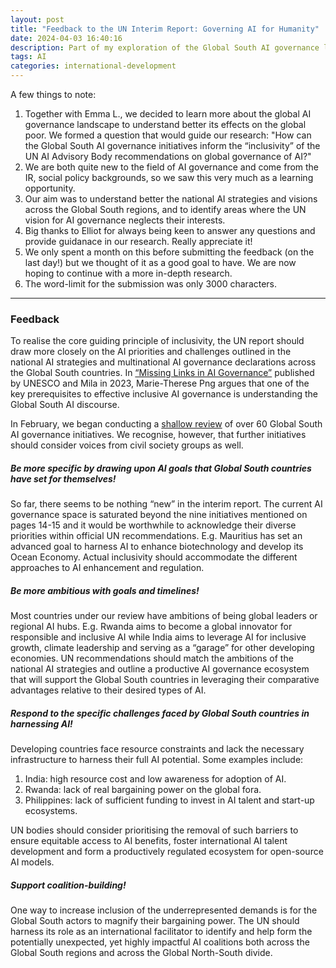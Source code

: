 ```yaml
---
layout: post
title: "Feedback to the UN Interim Report: Governing AI for Humanity"
date: 2024-04-03 16:40:16
description: Part of my exploration of the Global South AI governance landscape.
tags: AI
categories: international-development
---
```


A few things to note:

1. Together with Emma L., we decided to learn more about the global AI governance landscape to understand better its effects on the global poor. We formed a question that would guide our research: "How can the Global South AI governance initiatives inform the “inclusivity” of the UN AI Advisory Body recommendations on global governance of AI?"
2. We are both quite new to the field of AI governance and come from the IR, social policy backgrounds, so we saw this very much as a learning opportunity.
3. Our aim was to understand better the national AI strategies and visions across the Global South regions, and to identify areas where the UN vision for AI governance neglects their interests.
4. Big thanks to Elliot for always being keen to answer any questions and provide guidanace in our research. Really appreciate it!
5. We only spent a month on this before submitting the feedback (on the last day!) but we thought of it as a good goal to have. We are now hoping to continue with a more in-depth research.
6. The word-limit for the submission was only 3000 characters.

<hr>

### Feedback

To realise the core guiding principle of inclusivity, the UN report should draw more closely on the AI priorities and challenges outlined in the national AI strategies and multinational AI governance declarations across the Global South countries. In [“Missing Links in AI Governance”](https://unesdoc.unesco.org/ark:/48223/pf0000384787) published by UNESCO and Mila in 2023, Marie-Therese Png argues that one of the key prerequisites to effective inclusive AI governance is understanding the Global South AI discourse.

In February, we began conducting a [shallow review](https://docs.google.com/spreadsheets/d/1gcAZhyW9_btQDEvjns9INmqK1wzR3zp6EAtJAn-9YFA/edit?usp=sharing) of over 60 Global South AI governance initiatives. We recognise, however, that further initiatives should consider voices from civil society groups as well.

##### Be more specific by drawing upon AI goals that Global South countries have set for themselves!

So far, there seems to be nothing “new” in the interim report. The current AI governance space is saturated beyond the nine initiatives mentioned on pages 14-15 and it would be worthwhile to acknowledge their diverse priorities within official UN recommendations. E.g. Mauritius has set an advanced goal to harness AI to enhance biotechnology and develop its Ocean Economy. Actual inclusivity should accommodate the different approaches to AI enhancement and regulation.

##### Be more ambitious with goals and timelines!

Most countries under our review have ambitions of being global leaders or regional AI hubs. E.g. Rwanda aims to become a global innovator for responsible and inclusive AI while India aims to leverage AI for inclusive growth, climate leadership and serving as a “garage” for other developing economies. UN recommendations should match the ambitions of the national AI strategies and outline a productive AI governance ecosystem that will support the Global South countries in leveraging their comparative advantages relative to their desired types of AI.

##### Respond to the specific challenges faced by Global South countries in harnessing AI!

Developing countries face resource constraints and lack the necessary infrastructure to harness their full AI potential. Some examples include:

1. India: high resource cost and low awareness for adoption of AI.
2. Rwanda: lack of real bargaining power on the global fora.
3. Philippines: lack of sufficient funding to invest in AI talent and start-up ecosystems.

UN bodies should consider prioritising the removal of such barriers to ensure equitable access to AI benefits, foster international AI talent development and form a productively regulated ecosystem for open-source AI models.

##### Support coalition-building!

One way to increase inclusion of the underrepresented demands is for the Global South actors to magnify their bargaining power. The UN should harness its role as an international facilitator to identify and help form the potentially unexpected, yet highly impactful AI coalitions both across the Global South regions and across the Global North-South divide.
